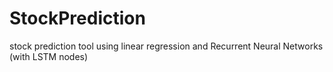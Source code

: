 # StockPrediction
stock prediction tool using linear regression and Recurrent Neural Networks (with LSTM nodes)
